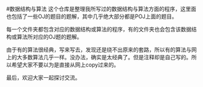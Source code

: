 #数据结构与算法
   这个仓库是整理我所写过的数据结构与算法方面的程序，这里面也包括了一些OJ的题目的题解，其中几乎绝大部分都是POJ上面的题目。
   
   每一个文件夹都包含对应的数据结构或算法的程序，有的文件夹也会包含该数据结构或算法所对应的OJ题的题解。
   
   由于有的算法很经典，写来写去，发现还是绕不出原来的套路，所以有的算法与网上的大多数算法几乎一样。没办法，确实是太经典了。但是注释却是自己写的。所以希望大家不要以为是直接从网上copy过来的。
   
   最后，欢迎大家一起探讨交流。
   
      
   
